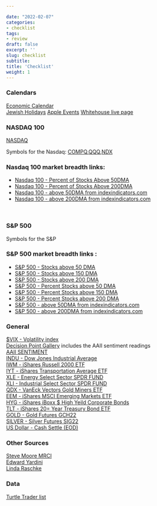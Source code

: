 ```yaml
---

date: "2022-02-07"
categories:
- checklist
tags:
- review
draft: false
excerpt: ''
slug: checklist
subtitle:
title: 'Checklist'
weight: 1
---
```


### Calendars
[Economic Calendar](<https://www.investing.com/economic-calendar/>)<br>
[Jewish Holidays](<https://www.chabad.org/holidays/default_cdo/jewish/holidays.htm>)
[Apple Events](https://www.apple.com/apple-events/)
[Whitehouse live page](https://www.whitehouse.gov/live/)



### NASDAQ 100

[NASDAQ](<https://www.nasdaq.com/>)

Symbols for the Nasdaq: [COMPQ](<https://schrts.co/bPcZMrRF>),[QQQ](<https://schrts.co/ibqGvDCU>),[NDX](<https://schrts.co/daGJVDzy>) 

### Nasdaq 100 market breadth links:   

+ [Nasdaq 100 - Percent of Stocks Above 50DMA](<https://schrts.co/HYXTNCKZ>) 
+ [Nasdaq 100 - Percent of Stocks Above 200DMA](<https://schrts.co/VXKhDkvg>) 
+ [Nasdaq 100 - above 50DMA from indexindicators.com](<https://www.indexindicators.com/charts/nasdaq100-vs-nasdaq100-stocks-above-50d-sma-params-x-x-x-x/>) <br>
+ [Nasdaq 100 - above 200DMA from indexindicators.com](<https://www.indexindicators.com/charts/nasdaq100-vs-nasdaq100-stocks-above-200d-sma-params-x-x-x-x/>)

<br>

### S&P 500 

Symbols for the S&P

### S&P 500 market breadth links : 

+ [S&P 500 - Stocks above 50 DMA](https://schrts.co/IWsFrQtp)
+ [S&P 500 - Stocks above 150 DMA](https://schrts.co/cKKsqwgW)
+ [S&P 500 - Stocks above 200 DMA](https://schrts.co/WywjiUGY)
+ [S&P 500 - Percent Stocks above 50 DMA](https://schrts.co/iZdTVQXe)
+ [S&P 500 - Percent Stocks above 150 DMA](https://schrts.co/FAQdRUyA)
+ [S&P 500 - Percent Stocks above 200 DMA](https://schrts.co/iZdTVQXe)
+ [S&P 500 - above 50DMA from indexindicators.com](<https://www.indexindicators.com/charts/sp500-vs-sp500-stocks-above-50d-sma-params-x-x-x-x/>) <br>
+ [S&P 500 - above 200DMA from indexindicators.com](<https://www.indexindicators.com/charts/sp500-vs-sp500-stocks-above-200d-sma-params-x-x-x-x/>)




### General


[$VIX - Volatility index](<https://schrts.co/itpvykjr>) <br>
[Decision Point Gallery](<https://stockcharts.com/freecharts/dpgallery.html>) includes the AAII sentiment readings <br>
[AAII SENTIMENT](https://www.aaii.com/sentimentsurvey/sent_results)<br>
[INDU - Dow Jones Industrial Average](<https://stockcharts.com/h-sc/ui>) <br>
[IWM - iShares Russell 2000 ETF](<https://stockcharts.com/h-sc/ui?s=iwm>)<br>
[IYT - iShares Transportation Average ETF](<https://stockcharts.com/h-sc/ui?s=IYT>) <br>
[XLE - Energy Select Sector SPDR FUND](<https://stockcharts.com/h-sc/ui?s=xle>) <br>
[XLI - Industrial Select Sector SPDR FUND](<https://stockcharts.com/h-sc/ui?s=xli>)<br>
[QDX - VanEck Vectors Gold Miners ETF](<https://stockcharts.com/h-sc/ui?s=gdx>)<br>
[EEM - iShares MSCI Emerging Markets ETF](<https://stockcharts.com/h-sc/ui?s=eem>)<br>
[HYG - iShares iBoxx $ High Yeild Corporate Bonds ](<https://schrts.co/ZERDYPEf>)<br>
[TLT - iShares 20= Year Treasury Bond ETF](<https://stockcharts.com/h-sc/ui?s=TLT>) <br>
[GOLD - Gold Futures GCH22](<https://schrts.co/pXaVcRIK>) <br>
[SILVER - Silver Futures SIG22](<https://schrts.co/PsnYArTZ>)<br>
[US Dollar - Cash Settle (EOD)](<https://schrts.co/BxuUaZPA>)<br>







### Other Sources 

[Steve Moore MRCI](https://www.mrci.com/web/index.php) <br>
[Edward Yardini](https://www.yardeni.com/)<br>
[Linda Raschke](https://www.lindaraschke.net/login)<br>



### Data

[Turtle Trader list](https://www.turtletrader.com/hpd/)<br>
